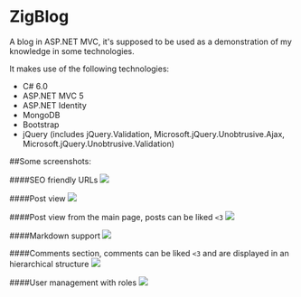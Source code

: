# ZigBlog

A blog in ASP.NET MVC, it's supposed to be used as a demonstration of my knowledge in some technologies.

It makes use of the following technologies:

* C# 6.0
* ASP.NET MVC 5
* ASP.NET Identity
* MongoDB
* Bootstrap
* jQuery (includes jQuery.Validation, Microsoft.jQuery.Unobtrusive.Ajax, Microsoft.jQuery.Unobtrusive.Validation)

##Some screenshots:

####SEO friendly URLs
![](http://i.imgur.com/p6CLuRl.jpg)

####Post view
![](http://i.imgur.com/9ngvria.jpg)

####Post view from the main page, posts can be liked `<3`
![](http://i.imgur.com/rrQZbk3.jpg)

####Markdown support
![](http://i.imgur.com/zrsKV5P.jpg)

####Comments section, comments can be liked `<3` and are displayed in an hierarchical structure
![](http://i.imgur.com/UayjsLw.jpg)

####User management with roles
![](http://i.imgur.com/1kved2w.jpg)

